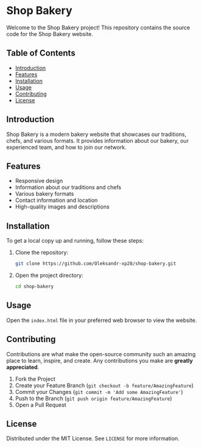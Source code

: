 # Shop Bakery

Welcome to the Shop Bakery project! This repository contains the source code for
the Shop Bakery website.

## Table of Contents

- [Introduction](#introduction)
- [Features](#features)
- [Installation](#installation)
- [Usage](#usage)
- [Contributing](#contributing)
- [License](#license)

## Introduction

Shop Bakery is a modern bakery website that showcases our traditions, chefs, and
various formats. It provides information about our bakery, our experienced team,
and how to join our network.

## Features

- Responsive design
- Information about our traditions and chefs
- Various bakery formats
- Contact information and location
- High-quality images and descriptions

## Installation

To get a local copy up and running, follow these steps:

1. Clone the repository:
   ```sh
   git clone https://github.com/Oleksandr-xp28/shop-bakery.git
   ```
2. Open the project directory:
   ```sh
   cd shop-bakery
   ```

## Usage

Open the `index.html` file in your preferred web browser to view the website.

## Contributing

Contributions are what make the open-source community such an amazing place to
learn, inspire, and create. Any contributions you make are **greatly
appreciated**.

1. Fork the Project
2. Create your Feature Branch (`git checkout -b feature/AmazingFeature`)
3. Commit your Changes (`git commit -m 'Add some AmazingFeature'`)
4. Push to the Branch (`git push origin feature/AmazingFeature`)
5. Open a Pull Request

## License

Distributed under the MIT License. See `LICENSE` for more information.
